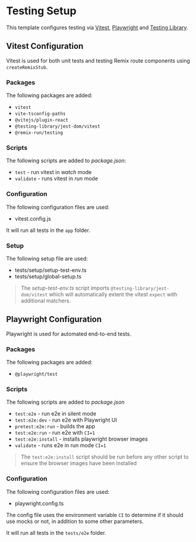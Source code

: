 # Testing Setup

This template configures testing via [Vitest](https://vitest.dev/),
[Playwright](https://playwright.dev/) and [Testing
Library](https://testing-library.com/).

## Vitest Configuration

Vitest is used for both unit tests and testing Remix route components using
`createRemixStub`.

### Packages

The following packages are added:

- `vitest`
- `vite-tsconfig-paths`
- `@vitejs/plugin-react`
- `@testing-library/jest-dom/vitest`
- `@remix-run/testing`

### Scripts

The following scripts are added to _package.json_:

- `test` - run vitest in _watch_ mode
- `validate` - runs vitest in _run_ mode

### Configuration

The following configuration files are used:

- vitest.config.js

It will run all tests in the `app` folder.

### Setup

The following setup file are used:

- tests/setup/setup-test-env.ts
- tests/setup/global-setup.ts

> The _setup-test-env.ts_ script imports `@testing-library/jest-dom/vitest`
> which will automatically extent the vitest `expect` with additional matchers.

## Playwright Configuration

Playwright is used for automated end-to-end tests.

### Packages

The following packages are added:

- `@playwright/test`

### Scripts

The following scripts are added to _package.json_

- `test:e2e` - run e2e in silent mode
- `test:e2e:dev` - run e2e with Playwright UI
- `pretest:e2e:run` - builds the app
- `test:e2e:run` - run e2e with `CI=1`
- `test:e2e:install` - installs playwright browser images
- `validate` - runs e2e in run mode `CI=1`

> The `test:e2e:install` script should be run before any other script to ensure
> the browser images have been installed

### Configuration

The following configuration files are used:

- playwright.config.ts

The config file uses the environment variable `CI` to determine if it should use
mocks or not, in addition to some other parameters.

It will run all tests in the `tests/e2e` folder.
